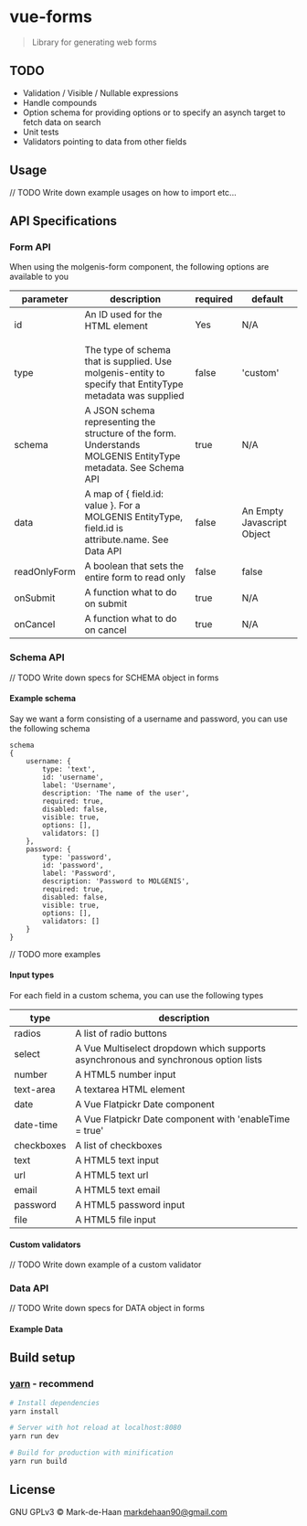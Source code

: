 # vue-forms

> Library for generating web forms

## TODO
- Validation / Visible / Nullable expressions
- Handle compounds
- Option schema for providing options or to specify an asynch target to fetch data on search
- Unit tests
- Validators pointing to data from other fields

## Usage
// TODO Write down example usages on how to import etc...

## API Specifications

### Form API
When using the molgenis-form component, the following options are available to you

| parameter | description | required | default | 
|-----------|-------------|----------|---------|
| id        | An ID used for the <form> HTML element | Yes | N/A 
| type      | The type of schema that is supplied. Use molgenis-entity to specify that EntityType metadata was supplied | false | 'custom'
| schema    | A JSON schema representing the structure of the form. Understands MOLGENIS EntityType metadata. See Schema API | true | N/A
| data      | A map of { field.id: value }. For a MOLGENIS EntityType, field.id is attribute.name. See Data API | false | An Empty Javascript Object
| readOnlyForm | A boolean that sets the entire form to read only | false | false
| onSubmit  | A function what to do on submit | true | N/A 
| onCancel  | A function what to do on cancel | true | N/A

### Schema API
// TODO Write down specs for SCHEMA object in forms

#### Example schema
Say we want a form consisting of a username and password, you can use the following schema
```
schema
{
    username: {
        type: 'text',
        id: 'username',
        label: 'Username',
        description: 'The name of the user',
        required: true,
        disabled: false,
        visible: true,
        options: [],
        validators: []
    },
    password: {
        type: 'password',
        id: 'password',
        label: 'Password',
        description: 'Password to MOLGENIS',
        required: true,
        disabled: false,
        visible: true,
        options: [],
        validators: []
    }
}
```
// TODO more examples

#### Input types
For each field in a custom schema, you can use the following types

| type | description |
|------|-------------|
| radios | A list of radio buttons |
| select | A Vue Multiselect dropdown which supports asynchronous and synchronous option lists
| number | A HTML5 number input |
| text-area | A textarea HTML element |
| date | A Vue Flatpickr Date component |
| date-time | A Vue Flatpickr Date component with 'enableTime = true' |
| checkboxes | A list of checkboxes |
| text | A HTML5 text input |
| url | A HTML5 text url |
| email | A HTML5 text email |
| password | A HTML5 password input |
| file | A HTML5 file input |

#### Custom validators
// TODO Write down example of a custom validator

### Data API
// TODO Write down specs for DATA object in forms

#### Example Data

## Build setup

### [yarn](https://yarnpkg.com) - recommend
``` bash
# Install dependencies
yarn install

# Server with hot reload at localhost:8080
yarn run dev

# Build for production with minification
yarn run build
```

## License

GNU GPLv3 © Mark-de-Haan <markdehaan90@gmail.com>
